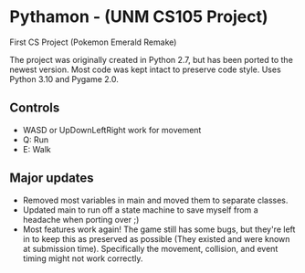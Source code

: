 # Pythamon - (UNM CS105 Project)
First CS Project (Pokemon Emerald Remake)

The project was originally created in Python 2.7, but has been ported to the newest version. Most code was kept intact to preserve code style.
Uses Python 3.10 and Pygame 2.0.

## Controls
- WASD or UpDownLeftRight work for movement
- Q: Run
- E: Walk

## Major updates
 - Removed most variables in main and moved them to separate classes.
 - Updated main to run off a state machine to save myself from a headache when porting over ;)
 - Most features work again! The game still has some bugs, but they're left in to keep this as preserved as possible (They existed and were known at submission time). Specifically the movement, collision, and event timing might not work correctly.
